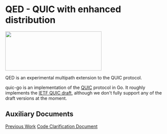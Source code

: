 # QED - QUIC with enhanced distribution

<img src="docs/quic.png" width=303 height=124>

QED is an experimental multipath extension  to the QUIC protocol.

quic-go is an implementation of the [QUIC](https://en.wikipedia.org/wiki/QUIC) protocol in Go. It roughly implements the [IETF QUIC draft](https://github.com/quicwg/base-drafts), although we don't fully support any of the draft versions at the moment.

## Auxiliary Documents
[Previous Work](https://github.com/boisjacques/qed/docs/ba_mk_final.pdf)
[Code Clarification Document](https://github.com/boisjacques/qed/docs/code_clarification_mk.pdf)